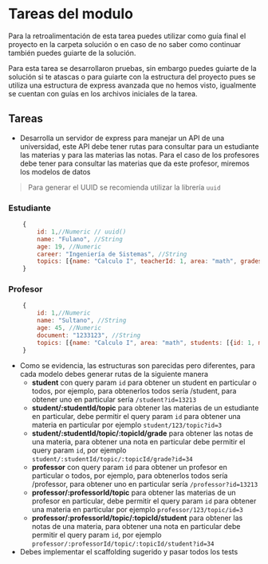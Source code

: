 # Tareas del modulo

Para la retroalimentación de esta tarea puedes utilizar como guía final el proyecto en la carpeta solución o en caso de no saber como continuar también puedes guiarte de la solución.

Para esta tarea se desarrollaron pruebas, sin embargo puedes guiarte de la solución si te atascas o para guiarte con la estructura del proyecto pues se utiliza una estructura de express avanzada que no hemos visto, igualmente se cuentan con guías en los archivos iniciales de la tarea.

## Tareas

- Desarrolla un servidor de express para manejar un API de una universidad, este API debe tener rutas para consultar para un estudiante las materias y para las materias las notas. Para el caso de los profesores debe tener para consultar las materias que da este profesor, miremos los modelos de datos

> Para generar el UUID se recomienda utilizar la librería `uuid`

### Estudiante

```js
    {
        id: 1,//Numeric // uuid()
        name: "Fulano", //String
        age: 19, //Numeric
        career: "Ingeniería de Sistemas", //String
        topics: [{name: "Calculo I", teacherId: 1, area: "math", grades: [{id: 1, value: 3.2, date: '2023-09-01', description: "exam-1"}]}]
    }
```

### Profesor

```js
    {
        id: 1,//Numeric
        name: "Sultano", //String
        age: 45, //Numeric
        document: "1233123", //String
        topics: [{name: "Calculo I", area: "math", students: [{id: 1, misses: 3, active: true}]}] ,
    }
```

- Como se evidencia, las estructuras son parecidas pero diferentes, para cada modelo debes generar rutas de la siguiente manera
  - **student** con query param `id` para obtener un student en particular o todos, por ejemplo, para obtenerlos todos sería /student, para obtener uno en particular sería `/student?id=13213`
  - **student/:studentId/topic** para obtener las materias de un estudiante en particular, debe permitir el query param `id` para obtener una materia en particular por ejemplo `student/123/topic?id=3`
  - **student/:studentId/topic/:topicId/grade** para obtener las notas de una materia, para obtener una nota en particular debe permitir el query param `id`, por ejemplo `student/:studentId/topic/:topicId/grade?id=34`
  - **professor** con query param `id` para obtener un profesor en particular o todos, por ejemplo, para obtenerlos todos sería /professor, para obtener uno en particular sería `/professor?id=13213`
  - **professor/:professorId/topic** para obtener las materias de un profesor en particular, debe permitir el query param `id` para obtener una materia en particular por ejemplo `professor/123/topic/id=3`
  - **professor/:professorId/topic/:topicId/student** para obtener las notas de una materia, para obtener una nota en particular debe permitir el query param `id`, por ejemplo `professor/:professorId/topic/:topicId/student?id=34`
- Debes implementar el scaffolding sugerido y pasar todos los tests
